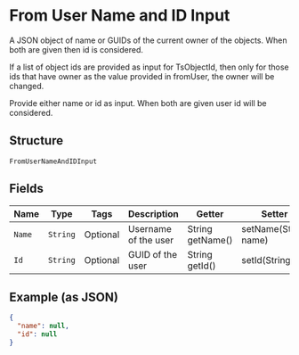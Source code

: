 
# From User Name and ID Input

A JSON object of name or GUIDs of the current owner of the objects. When both are given then id is considered.

If a list of object ids are provided as input for TsObjectId, then only for those ids that have owner as the value provided in fromUser, the owner will be changed.

Provide either name or id as input. When both are given user id will be considered.

## Structure

`FromUserNameAndIDInput`

## Fields

| Name | Type | Tags | Description | Getter | Setter |
|  --- | --- | --- | --- | --- | --- |
| `Name` | `String` | Optional | Username of the user | String getName() | setName(String name) |
| `Id` | `String` | Optional | GUID of the user | String getId() | setId(String id) |

## Example (as JSON)

```json
{
  "name": null,
  "id": null
}
```

